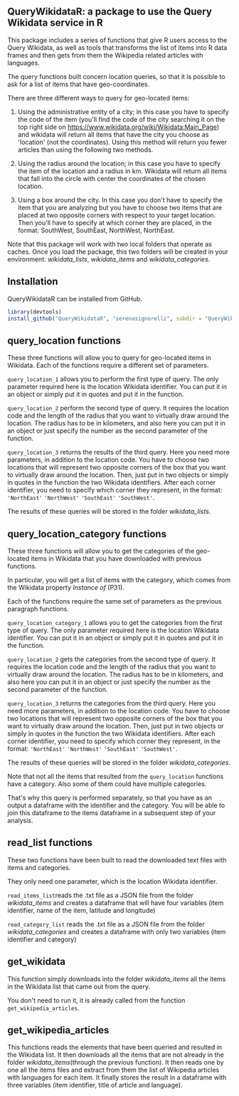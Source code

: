 
QueryWikidataR: a package to use the Query Wikidata service in R
----------------------------------------------------------------

This package includes a series of functions that give R users access to the Query Wikidata, as well as tools that transforms the list of items into R data frames and then gets from them the Wikipedia related articles with languages.

The query functions built concern location queries, so that it is possible to ask for a list of items that have geo-coordinates.

There are three different ways to query for geo-located items:

1.  Using the administrative entity of a city; in this case you have to specify the code of the item (you'll find the code of the city searching it on the top right side on <https://www.wikidata.org/wiki/Wikidata:Main_Page>) and wikidata will return all items that have the city you choose as 'location' (not the coordinates). Using this method will return you fewer articles than using the following two methods.

2.  Using the radius around the location; in this case you have to specify the item of the location and a radius in km. Wikidata will return all items that fall into the circle with center the coordinates of the chosen location.

3.  Using a box around the city. In this case you don't have to specify the item that you are analyzing but you have to choose two items that are placed at two opposite corners with respect to your target location. Then you'll have to specify at which corner they are placed, in the format: SouthWest, SouthEast, NorthWest, NorthEast.

Note that this package will work with two local folders that operate as caches. Once you load the package, this two folders will be created in your environment: *wikidata\_lists*, *wikidata\_items* and *wikidata\_categories*.

Installation
------------

QueryWikidataR can be installed from GitHub.

``` r
library(devtools)
install_github("QueryWikidataR", "serenasignorelli", subdir = "QueryWikidataR") 
```

query\_location functions
-------------------------

These three functions will allow you to query for geo-located items in Wikidata. Each of the functions require a different set of parameters.

`query_location_1` allows you to perform the first type of query. The only parameter required here is the location Wikidata identifier. You can put it in an object or simply put it in quotes and put it in the function.

`query_location_2` perform the second type of query. It requires the location code and the length of the radius that you want to virtually draw around the location. The radius has to be in kilometers, and also here you can put it in an object or just specify the number as the second parameter of the function.

`query_location_3` returns the results of the third query. Here you need more parameters, in addition to the location code. You have to choose two locations that will represent two opposite corners of the box that you want to virtually draw around the location. Then, just put in two objects or simply in quotes in the function the two Wikidata identifiers. After each corner identifier, you need to specify which corner they represent, in the format: `'NorthEast'` `'NorthWest'` `'SouthEast'` `'SouthWest'`.

The results of these queries will be stored in the folder *wikidata\_lists*.

query\_location\_category functions
-----------------------------------

These three functions will allow you to get the categories of the geo-located items in Wikidata that you have downloaded with previous functions.

In particular, you will get a list of items with the category, which comes from the Wikidata property *Instance of* (P31).

Each of the functions require the same set of parameters as the previous paragraph functions.

`query_location_category_1` allows you to get the categories from the first type of query. The only parameter required here is the location Wikidata identifier. You can put it in an object or simply put it in quotes and put it in the function.

`query_location_2` gets the categories from the second type of query. It requires the location code and the length of the radius that you want to virtually draw around the location. The radius has to be in kilometers, and also here you can put it in an object or just specify the number as the second parameter of the function.

`query_location_3` returns the categories from the third query. Here you need more parameters, in addition to the location code. You have to choose two locations that will represent two opposite corners of the box that you want to virtually draw around the location. Then, just put in two objects or simply in quotes in the function the two Wikidata identifiers. After each corner identifier, you need to specify which corner they represent, in the format: `'NorthEast'` `'NorthWest'` `'SouthEast'` `'SouthWest'`.

The results of these queries will be stored in the folder *wikidata\_categories*.

Note that not all the items that resulted from the `query_location` functions have a category. Also some of them could have multiple categories.

That's why this query is performed separately, so that you have as an output a dataframe with the identifier and the category. You will be able to join this dataframe to the items dataframe in a subsequent step of your analysis.

read\_list functions
--------------------

These two functions have been built to read the downloaded text files with items and categories.

They only need one parameter, which is the location Wikidata identifier.

`read_items_list`reads the .txt file as a JSON file from the folder *wikidata\_items* and creates a dataframe that will have four variables (item identifier, name of the item, latitude and longitude)

`read_category_list` reads the .txt file as a JSON file from the folder *wikidata\_categories* and creates a dataframe with only two variables (item identifier and category)

get\_wikidata
-------------

This function simply downloads into the folder *wikidata\_items* all the items in the Wikidata list that came out from the query.

You don't need to run it, it is already called from the function `get_wikipedia_articles`.

get\_wikipedia\_articles
------------------------

This functions reads the elements that have been queried and resulted in the Wikidata list. It then downloads all the items that are not already in the folder *wikidata\_items*(through the previous function). It then reads one by one all the items files and extract from them the list of Wikipedia articles with languages for each item. It finally stores the result in a dataframe with three variables (item identifier, title of article and language).
